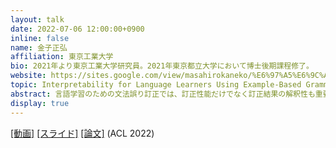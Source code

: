 ```yaml
---
layout: talk
date: 2022-07-06 12:00:00+0900
inline: false
name: 金子正弘
affiliation: 東京工業大学
bio: 2021年より東京工業大学研究員。2021年東京都立大学において博士後期課程修了。
website: https://sites.google.com/view/masahirokaneko/%E6%97%A5%E6%9C%AC%E8%AA%9E?authuser=0
topic: Interpretability for Language Learners Using Example-Based Grammatical Error Correction
abstract: 言語学習のための文法誤り訂正では、訂正性能だけでなく訂正結果の解釈性も重要になると考えられます。訂正結果のみを提示する場合、言語学習者が結果を理解できず、訂正結果を反映すべきか否かの判断ができなくなるなどの問題が生じることがあります。 しかしながら、既存の文法誤り訂正の研究において解釈性はほとんど焦点が当てられてきませんでした。そこで本研究では、言語学習における解釈性の重要性を説くとともに文法誤り訂正における解釈性向上に取り組んだ研究を促進するため、事例ベースの文法誤り訂正を提案しました。提案手法の解釈性が言語学習者に役立ちそうということを示したので今回の発表でご紹介したいと思います！
display: true
---
```


[[動画]](https://youtu.be/EhlqnhGYY20) [[スライド]](https://speakerdeck.com/kanekomasahiro/interpretability-for-language-learners-using-example-based-grammatical-error-correction-at-nlp-korokiumu) [[論文]](https://arxiv.org/abs/2203.07085) (ACL 2022)
